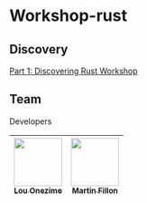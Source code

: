 # Workshop-rust

## Discovery

[Part 1: Discovering Rust Workshop](https://github.com/MartinFillon/Workshop-rust/blob/main/Discovery.md)

## Team

Developers

| [<img src="https://avatars.githubusercontent.com/u/109749395?v=4" width=85><br><sub>Lou Onezime</sub>](https://github.com/louonezime) | [<img src="https://avatars.githubusercontent.com/u/114775771?v=4" width=85><br><sub>Martin Fillon</sub>](https://github.com/MartinFillon)
| :------------: | :------------: |
